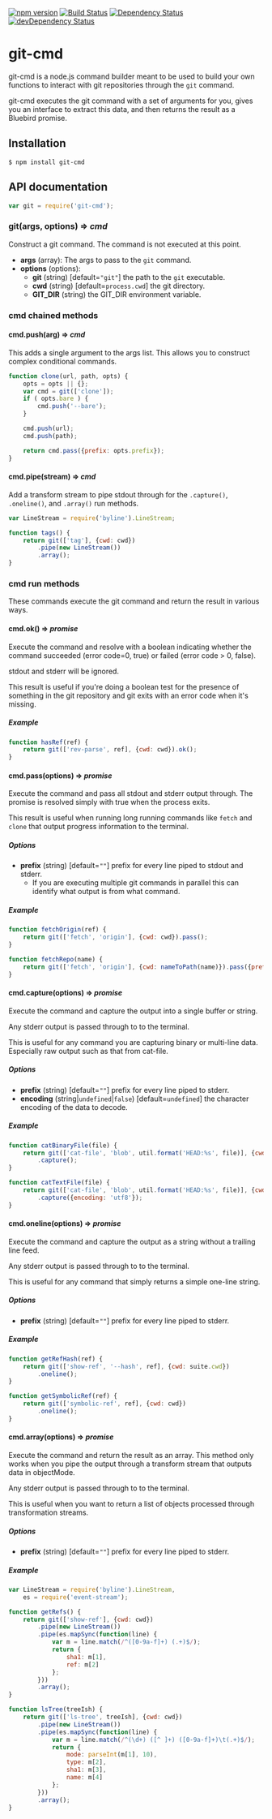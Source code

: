 [![npm version](https://badge.fury.io/js/git-cmd.svg)](http://badge.fury.io/js/git-cmd)
[![Build Status](https://travis-ci.org/redwerks/node-git-cmd.svg?branch=master)](https://travis-ci.org/redwerks/node-git-cmd)
[![Dependency Status](https://david-dm.org/redwerks/node-git-cmd.svg)](https://david-dm.org/redwerks/node-git-cmd)
[![devDependency Status](https://david-dm.org/redwerks/node-git-cmd/dev-status.svg)](https://david-dm.org/redwerks/node-git-cmd#info=devDependencies)

git-cmd
=======
git-cmd is a node.js command builder meant to be used to build your own functions to interact with git repositories through the `git` command.

git-cmd executes the git command with a set of arguments for you, gives you an interface to extract this data, and then returns the result as a Bluebird promise.

## Installation

```console
$ npm install git-cmd
```

## API documentation

```js
var git = require('git-cmd');
```

### git(args, options) => *cmd*
Construct a git command. The command is not executed at this point.

* **args** (array): The args to pass to the `git` command.
* **options** (options):
  * **git** (string) [default=`"git"`] the path to the `git` executable.
  * **cwd** (string) [default=`process.cwd`] the git directory.
  * **GIT_DIR** (string) the GIT_DIR environment variable.

### **cmd** chained methods

#### cmd.push(arg) => *cmd*
This adds a single argument to the args list. This allows you to construct complex conditional commands.

```js
function clone(url, path, opts) {
    opts = opts || {};
    var cmd = git(['clone']);
    if ( opts.bare ) {
        cmd.push('--bare');
    }

    cmd.push(url);
    cmd.push(path);

    return cmd.pass({prefix: opts.prefix});
}
```

#### cmd.pipe(stream) => *cmd*
Add a transform stream to pipe stdout through for the `.capture()`, `.oneline()`, and `.array()` run methods.

```js
var LineStream = require('byline').LineStream;

function tags() {
    return git(['tag'], {cwd: cwd})
        .pipe(new LineStream())
        .array();
}
```

### **cmd** run methods
These commands execute the git command and return the result in various ways.

#### cmd.ok() => *promise*
Execute the command and resolve with a boolean indicating whether the command succeeded (error code=0, true) or failed (error code > 0, false).

stdout and stderr will be ignored.

This result is useful if you're doing a boolean test for the presence of something in the git repository and git exits with an error code when it's missing.

##### Example

```js
function hasRef(ref) {
    return git(['rev-parse', ref], {cwd: cwd}).ok();
}
```

#### cmd.pass(options) => *promise*
Execute the command and pass all stdout and stderr output through. The promise is resolved simply with true when the process exits.

This result is useful when running long running commands like `fetch` and `clone` that output progress information to the terminal.

##### Options

* **prefix** (string) [default=`""`] prefix for every line piped to stdout and stderr.
  * If you are executing multiple git commands in parallel this can identify what output is from what command.

##### Example

```js
function fetchOrigin(ref) {
    return git(['fetch', 'origin'], {cwd: cwd}).pass();
}

function fetchRepo(name) {
    return git(['fetch', 'origin'], {cwd: nameToPath(name)}).pass({prefix: name + ': '});
}
```

#### cmd.capture(options) => *promise*
Execute the command and capture the output into a single buffer or string.

Any stderr output is passed through to to the terminal.

This is useful for any command you are capturing binary or multi-line data. Especially raw output such as that from cat-file.

##### Options

* **prefix** (string) [default=`""`] prefix for every line piped to stderr.
* **encoding** (string|`undefined`|`false`) [default=`undefined`] the character encoding of the data to decode.

##### Example

```js
function catBinaryFile(file) {
    return git(['cat-file', 'blob', util.format('HEAD:%s', file)], {cwd: cwd})
        .capture();
}

function catTextFile(file) {
    return git(['cat-file', 'blob', util.format('HEAD:%s', file)], {cwd: cwd})
        .capture({encoding: 'utf8'});
}
```

#### cmd.oneline(options) => *promise*
Execute the command and capture the output as a string without a trailing line feed.

Any stderr output is passed through to to the terminal.

This is useful for any command that simply returns a simple one-line string.

##### Options

* **prefix** (string) [default=`""`] prefix for every line piped to stderr.

##### Example

```js
function getRefHash(ref) {
    return git(['show-ref', '--hash', ref], {cwd: suite.cwd})
        .oneline();
}

function getSymbolicRef(ref) {
    return git(['symbolic-ref', ref], {cwd: cwd})
        .oneline();
}
```

#### cmd.array(options) => *promise*
Execute the command and return the result as an array. This method only works when you pipe the output through a transform stream that outputs data in objectMode.

Any stderr output is passed through to to the terminal.

This is useful when you want to return a list of objects processed through transformation streams.

##### Options

* **prefix** (string) [default=`""`] prefix for every line piped to stderr.

##### Example

```js
var LineStream = require('byline').LineStream,
    es = require('event-stream');

function getRefs() {
    return git(['show-ref'], {cwd: cwd})
        .pipe(new LineStream())
        .pipe(es.mapSync(function(line) {
            var m = line.match(/^([0-9a-f]+) (.+)$/);
            return {
                sha1: m[1],
                ref: m[2]
            };
        }))
        .array();
}

function lsTree(treeIsh) {
    return git(['ls-tree', treeIsh], {cwd: cwd})
        .pipe(new LineStream())
        .pipe(es.mapSync(function(line) {
            var m = line.match(/^(\d+) ([^ ]+) ([0-9a-f]+)\t(.+)$/);
            return {
                mode: parseInt(m[1], 10),
                type: m[2],
                sha1: m[3],
                name: m[4]
            };
        }))
        .array();
}
```

